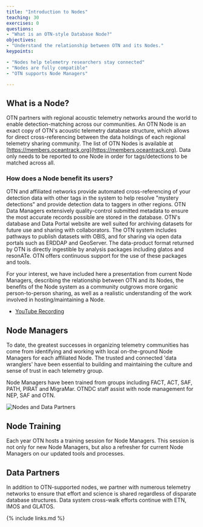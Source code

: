 ```yaml
---
title: "Introduction to Nodes"
teaching: 30
exercises: 0
questions:
- "What is an OTN-style Database Node?"
objectives:
- "Understand the relationship between OTN and its Nodes."
keypoints:

- "Nodes help telemetry researchers stay connected"
- "Nodes are fully compatible"
- "OTN supports Node Managers"

---
```


## What is a Node?

OTN partners with regional acoustic telemetry networks around the world to enable detection-matching across our communities. An OTN Node is an exact copy of OTN's acoustic telemetry database structure, which allows for direct cross-referencing between the data holdings of each regional telemetry sharing community. The list of OTN Nodes is available at [https://members.oceantrack.org](https://members.oceantrack.org). Data only needs to be reported to one Node in order for tags/detections to be matched across all.

### How does a Node benefit its users?

OTN and affiliated networks provide automated cross-referencing of your detection data with other tags in the system to help resolve "mystery detections" and provide detection data to taggers in other regions. OTN Data Managers extensively quality-control submitted metadata to ensure the most accurate records possible are stored in the database. OTN's database and Data Portal website are well suited for archiving datasets for future use and sharing with collaborators. The OTN system includes pathways to publish datasets with OBIS, and for sharing via open data portals such as ERDDAP and GeoServer. The data-product format returned by OTN is directly ingestible by analysis packages including glatos and resonATe. OTN offers continuous support for the use of these packages and tools.

For your interest, we have included here a presentation from current Node Managers, describing the relationship between OTN and its Nodes, the benefits of the Node system as a community outgrows more organic person-to-person sharing, as well as a realistic understanding of the work involved in hosting/maintaining a Node. 

- [YouTube Recording](https://youtu.be/sIYCGvLz9SQ) 



## Node Managers

To date, the greatest successes in organizing telemetry communities has come from identifying and working with local on-the-ground Node Managers for each affiliated Node. The trusted and connected 'data wranglers' have been essential to building and maintaining the culture and sense of trust in each telemetry group.

Node Managers have been trained from groups including FACT, ACT, SAF, PATH, PIRAT and MigraMar.  OTNDC staff assist with node management for NEP, SAF and OTN.  


![Nodes and Data Partners](../fig/node_map.JPG)


## Node Training

Each year OTN hosts a training session for Node Managers. This session is not only for new Node Managers, but also a refresher for current Node Managers on our updated tools and processes.

## Data Partners

In addition to OTN-supported nodes, we partner with numerous telemetry networks to ensure that effort and science is shared regardless of disparate database structures. Data system cross-walk efforts continue with ETN, IMOS and GLATOS.

{% include links.md %}
